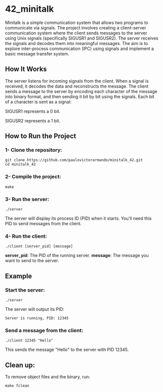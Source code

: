 # 42_minitalk
Minitalk is a simple communication system that allows two programs to communicate via signals. The project involves creating a client-server communication system where the client sends messages to the server using Unix signals (specifically SIGUSR1 and SIGUSR2). The server receives the signals and decodes them into meaningful messages. The aim is to explore inter-process communication (IPC) using signals and implement a basic message transfer system.

##  How It Works
The server listens for incoming signals from the client. When a signal is received, it decodes the data and reconstructs the message.
The client sends a message to the server by encoding each character of the message into binary format, and then sending it bit by bit using the signals.
Each bit of a character is sent as a signal:

SIGUSR1 represents a 0 bit.

SIGUSR2 represents a 1 bit.

## How to Run the Project
### 1- Clone the repository:
```
git clone https://github.com/paulovictorarmando/minitalk_42.git
cd minitalk_42
```
### 2- Compile the project:
```
make
```
### 3- Run the server:
```
./server
```
The server will display its process ID (PID) when it starts. You’ll need this PID to send messages from the client.

### 4- Run the client:
```
./client [server_pid] [message]
```
<b>server_pid</b>: The PID of the running server.
<b>message</b>: The message you want to send to the server.
## Example
### Start the server:
```
./server
```
The server will output its PID:
```
Server is running, PID: 12345
```
### Send a message from the client:
```
./client 12345 "Hello"
```
This sends the message "Hello" to the server with PID 12345.

## Clean up:
To remove object files and the binary, run:
```
make fclean
```

